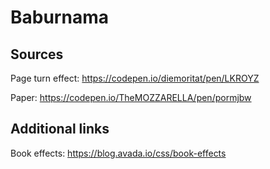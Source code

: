 # Baburnama

## Sources

Page turn effect: https://codepen.io/diemoritat/pen/LKROYZ

Paper: https://codepen.io/TheMOZZARELLA/pen/pormjbw

## Additional links

Book effects: https://blog.avada.io/css/book-effects